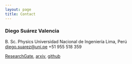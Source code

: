 ```yaml
---
layout: page
title: Contact
---
```

### Diego Suárez Valencia
B. Sc. Physics
Universidad Nacional de Ingeniería
Lima, Perú
diego.suarez@uni.pe
+51 955 518 359

[ResearchGate]([https://www.researchgate.net/profile/Diego_Suarez_Valencia](https://www.researchgate.net/profile/Diego_Suarez_Valencia)), [arxiv]([https://arxiv.org/search/hep-th?searchtype=author&query=Suarez%2C+D](https://arxiv.org/search/hep-th?searchtype=author&query=Suarez%2C+D)), [github]([https://github.com/dszv](https://github.com/dszv))
<!--stackedit_data:
eyJoaXN0b3J5IjpbLTkzMzcxMzUxMiwtNDU3NDg1Mzk5XX0=
-->